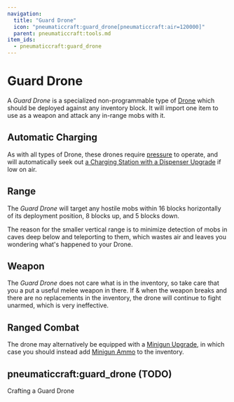 ```yaml
---
navigation:
  title: "Guard Drone"
  icon: "pneumaticcraft:guard_drone[pneumaticcraft:air=120000]"
  parent: pneumaticcraft:tools.md
item_ids:
  - pneumaticcraft:guard_drone
---
```


# Guard Drone

A *Guard Drone* is a specialized non-programmable type of [Drone](./drone.md) which should be deployed against any inventory block. It will import one item to use as a weapon and attack any in-range mobs with it.

## Automatic Charging

<ItemImage id="pneumaticcraft:charging_station" />

As with all types of Drone, these drones require [pressure](../pressure.md) to operate, and will automatically seek out [a Charging Station with a Dispenser Upgrade](./drone.md#charging) if low on air.

## Range

The *Guard Drone* will target any hostile mobs within 16 blocks horizontally of its deployment position, 8 blocks up, and 5 blocks down.

The reason for the smaller vertical range is to minimize detection of mobs in caves deep below and teleporting to them, which wastes air and leaves you wondering what's happened to your Drone.

## Weapon

<ItemImage id="minecraft:netherite_sword" />

The *Guard Drone* does not care what is in the inventory, so take care that you a put a useful melee weapon in there. If & when the weapon breaks and there are no replacements in the inventory, the drone will continue to fight unarmed, which is very ineffective.

## Ranged Combat

<ItemImage id="pneumaticcraft:minigun_upgrade" />

The drone may alternatively be equipped with a [Minigun Upgrade](../upgrades.md#minigun), in which case you should instead add [Minigun Ammo](./minigun_ammo.md) to the inventory.

## pneumaticcraft:guard_drone (TODO)

<GameScene zoom={4}>
  <Entity id="pneumaticcraft:guard_drone" y={-0.3} />
</GameScene>

Crafting a Guard Drone

<Recipe id="pneumaticcraft:guard_drone" />

